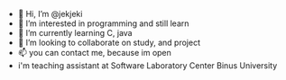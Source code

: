- 👋 Hi, I’m @jekjeki
- 👀 I’m interested in programming and still learn
- 🌱 I’m currently learning C, java
- 💞️ I’m looking to collaborate on study, and project
- 📫 you can contact me, because im open
- i'm teaching assistant at Software Laboratory Center Binus University

<!---
jekjeki/jekjeki is a ✨ special ✨ repository because its `README.md` (this file) appears on your GitHub profile.
You can click the Preview link to take a look at your changes.
--->
